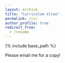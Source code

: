 ```yaml
---
layout: archive
title: "Curriculum Vitae"
permalink: /cv/
author_profile: true
redirect_from:
  - /resume
---
```


{% include base_path %}

Please email me for a copy!
